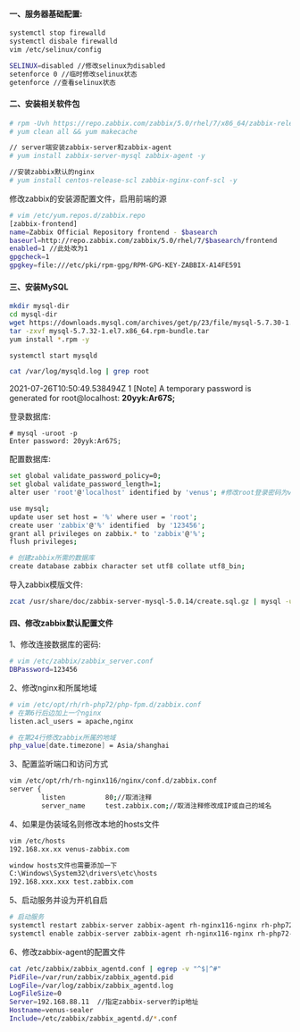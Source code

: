 

#### 一、服务器基础配置:

```bash
systemctl stop firewalld 
systemctl disbale firewalld
vim /etc/selinux/config

SELINUX=disabled //修改selinux为disabled
setenforce 0 //临时修改selinux状态
getenforce //查看selinux状态
```

#### 二、安装相关软件包

```bash
# rpm -Uvh https://repo.zabbix.com/zabbix/5.0/rhel/7/x86_64/zabbix-release-5.0-1.el7.noarch.rpm
# yum clean all && yum makecache

// server端安装zabbix-server和zabbix-agent
# yum install zabbix-server-mysql zabbix-agent -y

//安装zabbix默认的nginx
# yum install centos-release-scl zabbix-nginx-conf-scl -y
```

修改zabbix的安装源配置文件，启用前端的源

```bash
# vim /etc/yum.repos.d/zabbix.repo 
[zabbix-frontend]
name=Zabbix Official Repository frontend - $basearch
baseurl=http://repo.zabbix.com/zabbix/5.0/rhel/7/$basearch/frontend
enabled=1 //此处改为1
gpgcheck=1
gpgkey=file:///etc/pki/rpm-gpg/RPM-GPG-KEY-ZABBIX-A14FE591
```



#### 三、安装MySQL

```bash
mkdir mysql-dir
cd mysql-dir
wget https://downloads.mysql.com/archives/get/p/23/file/mysql-5.7.30-1.el7.x86_64.rpm-bundle.tar
tar -zxvf mysql-5.7.32-1.el7.x86_64.rpm-bundle.tar
yum install *.rpm -y
```

```bash
systemctl start mysqld
```

```bash
cat /var/log/mysqld.log | grep root
```

2021-07-26T10:50:49.538494Z 1 [Note] A temporary password is generated for root@localhost: **20yyk:Ar67S;**

登录数据库:

```mysql
# mysql -uroot -p
Enter password: 20yyk:Ar67S;
```

配置数据库:

```bash
set global validate_password_policy=0;
set global validate_password_length=1;
alter user 'root'@'localhost' identified by 'venus'; #修改root登录密码为venus

use mysql;
update user set host = '%' where user = 'root';
create user 'zabbix'@'%' identified  by '123456';
grant all privileges on zabbix.* to 'zabbix'@'%';
flush privileges;

# 创建zabbix所需的数据库
create database zabbix character set utf8 collate utf8_bin;
```

导入zabbix模版文件:

```bash
zcat /usr/share/doc/zabbix-server-mysql-5.0.14/create.sql.gz | mysql -uzabbix -p123456 zabbix
```



#### 四、修改zabbix默认配置文件

1、修改连接数据库的密码:

```bash
# vim /etc/zabbix/zabbix_server.conf
DBPassword=123456
```
2、修改nginx和所属地域

```bash
# vim /etc/opt/rh/rh-php72/php-fpm.d/zabbix.conf
# 在第6行后边加上一个nginx
listen.acl_users = apache,nginx

# 在第24行修改zabbix所属的地域
php_value[date.timezone] = Asia/shanghai
```

3、配置监听端口和访问方式

```bash
vim /etc/opt/rh/rh-nginx116/nginx/conf.d/zabbix.conf
server {
        listen          80;//取消注释
        server_name     test.zabbix.com;//取消注释修改成IP或自己的域名
```

4、如果是伪装域名则修改本地的hosts文件

```bash
vim /etc/hosts
192.168.xx.xx venus-zabbix.com

window hosts文件也需要添加一下
C:\Windows\System32\drivers\etc\hosts
192.168.xxx.xxx test.zabbix.com 
```

5、启动服务并设为开机自启

```bash
# 启动服务
systemctl restart zabbix-server zabbix-agent rh-nginx116-nginx rh-php72-php-fpm
systemctl enable zabbix-server zabbix-agent rh-nginx116-nginx rh-php72-php-fpm
```

6、修改zabbix-agent的配置文件

```bash
cat /etc/zabbix/zabbix_agentd.conf | egrep -v "^$|^#"
PidFile=/var/run/zabbix/zabbix_agentd.pid
LogFile=/var/log/zabbix/zabbix_agentd.log
LogFileSize=0
Server=192.168.88.11  //指定zabbix-server的ip地址
Hostname=venus-sealer
Include=/etc/zabbix/zabbix_agentd.d/*.conf
```

